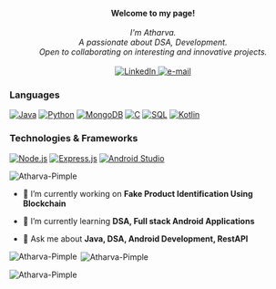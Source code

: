 <p align="center">
    <b>Welcome to my page!</b><br><br>
    <i>
        I'm Atharva.<br>
        A passionate about DSA, Development.<br>
        Open to collaborating on interesting and innovative projects.<br>
    </i><br>
    <a href="https://www.linkedin.com/in/atharva-pimple-99bbbb216">
        <img src="https://img.shields.io/badge/LinkedIn-blue?style=flat-square&logo=linkedin" alt="LinkedIn">
    </a>
    <a href="mailto:atharvapimple30@gmail.com">
        <img src="https://img.shields.io/badge/Email-blue?style=flat-square&logo=gmail&logoColor=white" alt="e-mail">
    </a>
</p>

### Languages
[![Java](https://img.shields.io/badge/Java-black?style=for-the-badge&logo=Java)](https://docs.oracle.com/en/java/)
[![Python](https://img.shields.io/badge/Python-black?style=for-the-badge&logo=Python)](https://docs.python.org/3/)
[![MongoDB](https://img.shields.io/badge/mongodb-black?style=for-the-badge&logo=mongodb)](https://www.mongodb.com/cloud/atlas/lp/try4?utm_source=google&utm_campaign=search_gs_pl_evergreen_atlas_general-phrase_prosp-brand_gic-null_ww-multi_ps-all_desktop_eng_lead&utm_term=mongodb&utm_medium=cpc_paid_search&utm_ad=p&utm_ad_campaign_id=11295578158&adgroup=116363205048&cq_cmp=11295578158&gad=1&gclid=Cj0KCQjwusunBhCYARIsAFBsUP8eXj5VZiWFGfA-jvJJlkxFvp5HJhtERuLfybJFt4sCGMSf6572gJcaAj-sEALw_wcB)
[![C](https://img.shields.io/badge/c-black?style=for-the-badge&logo=c)](https://github.com/Atharva-Pimple)
[![SQL](https://img.shields.io/badge/sql-black?style=for-the-badge&logo=mysql)](https://github.com/Atharva-Pimple)
[![Kotlin](https://img.shields.io/badge/Kotlin-black?style=for-the-badge&logo=Kotlin)](https://github.com/Atharva-Pimple)

### Technologies & Frameworks
[![Node.js](https://img.shields.io/badge/Node.js-black?style=for-the-badge&logo=Node.js)](https://nodejs.org/en/docs)
[![Express.js](https://img.shields.io/badge/Express.js-black?style=for-the-badge&logo=express.js)](https://expressjs.com/en/5x/api.html)
[![Android Studio](https://img.shields.io/badge/androidstudio-black?style=for-the-badge&logo=androidstudio)](https://github.com/Atharva-Pimple)

<p align="left"> <img src="https://komarev.com/ghpvc/?username=Atharva-Pimple&label=Profile%20views&color=0e75b6&style=flat" alt="Atharva-Pimple" /> </p>

- 🔭 I’m currently working on **Fake Product Identification Using Blockchain**

- 🌱 I’m currently learning **DSA, Full stack Android Applications**

- 💬 Ask me about **Java, DSA, Android Development, RestAPI**

<!--- Profile views --->

</p>

<p><img align="left" src="https://github-readme-stats.vercel.app/api/top-langs?username=Atharva-Pimple&show_icons=true&locale=en&layout=compact" alt="Atharva-Pimple" /></p>

<p>&nbsp;<img align="center" src="https://github-readme-stats.vercel.app/api?username=Atharva-Pimple&show_icons=true&locale=en" alt="Atharva-Pimple" /></p>

<p><img align="center" src="https://github-readme-streak-stats.herokuapp.com/?user=Atharva-Pimple&" alt="Atharva-Pimple" /></p>
